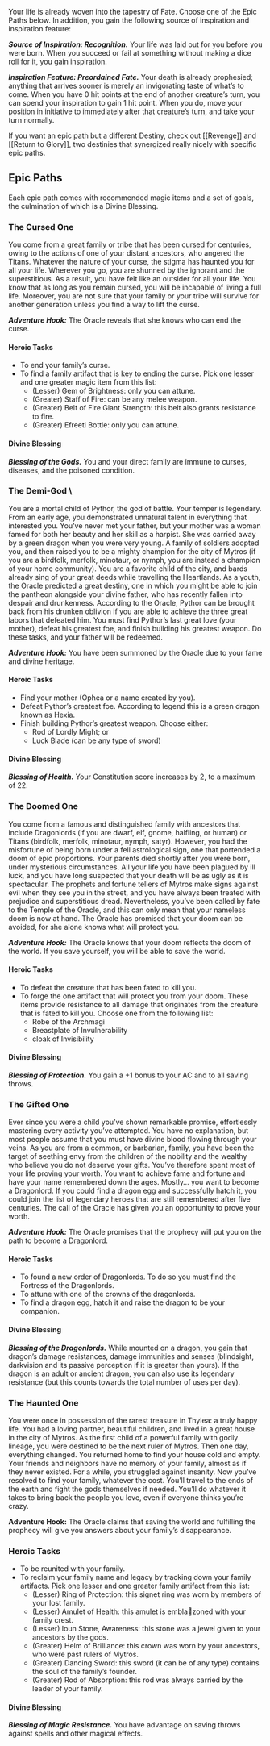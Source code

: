 Your life is already woven into the tapestry of Fate. Choose one of the Epic Paths below. In addition, you gain the following source of inspiration and inspiration feature:

***Source of Inspiration: Recognition.*** Your life was laid out for you before you were born. When you succeed or fail at something without making a dice roll for it, you gain inspiration.

***Inspiration Feature: Preordained Fate.*** Your death is already prophesied; anything that arrives sooner is merely an invigorating taste of what’s to come. When you have 0 hit points at the end of another creature’s turn, you can spend your inspiration to gain 1 hit point. When you do, move your position in initiative to immediately after that creature’s turn, and take your turn normally.

If you want an epic path but a different Destiny, check out [[Revenge]] and [[Return to Glory]], two destinies that synergized really nicely with specific epic paths. 

## Epic Paths

Each epic path comes with recommended magic items and a set of goals, the culmination of which is a Divine Blessing.

### The Cursed One 
You come from a great family or tribe that has been cursed for centuries, owing to the actions of one of your distant ancestors, who angered the Titans. Whatever the nature of your curse, the stigma has haunted you for all your life. Wherever you go, you are shunned by the ignorant and the superstitious. As a result, you have felt like an outsider for all your life. You know that as long as you remain cursed, you will be incapable of living a full life. Moreover, you are not sure that your family or your tribe will survive for another generation unless you find a way to lift the curse. 

***Adventure Hook:*** The Oracle reveals that she knows who can end the curse. 
#### Heroic Tasks
-  To end your family’s curse. 
- To find a family artifact that is key to ending the curse. Pick one lesser and one greater magic item from this list: 
	-  (Lesser) Gem of Brightness: only you can attune. 
	- (Greater) Staff of Fire: can be any melee weapon. 
	- (Greater) Belt of Fire Giant Strength: this belt also grants resistance to fire. 
	- (Greater) Efreeti Bottle: only you can attune. 

#### Divine Blessing 
***Blessing of the Gods.*** You and your direct family are immune to curses, diseases, and the poisoned condition.

### The Demi-God \
You are a mortal child of Pythor, the god of battle. Your temper is legendary. From an early age, you demonstrated unnatural talent in everything that interested you. You’ve never met your father, but your mother was a woman famed for both her beauty and her skill as a harpist. She was carried away by a green dragon when you were very young. A family of soldiers adopted you, and then raised you to be a mighty champion for the city of Mytros (if you are a birdfolk, merfolk, minotaur, or nymph, you are instead a champion of your home community). You are a favorite child of the city, and bards already sing of your great deeds while travelling the Heartlands. As a youth, the Oracle predicted a great destiny, one in which you might be able to join the pantheon alongside your divine father, who has recently fallen into despair and drunkenness. According to the Oracle, Pythor can be brought back from his drunken oblivion if you are able to achieve the three great labors that defeated him. You must find Pythor’s last great love (your mother), defeat his greatest foe, and finish building his greatest weapon. Do these tasks, and your father will be redeemed. 

***Adventure Hook:*** You have been summoned by the Oracle due to your fame and divine heritage. 

#### Heroic Tasks 
- Find your mother (Ophea or a name created by you). 
- Defeat Pythor’s greatest foe. According to legend this is a green dragon known as Hexia. 
- Finish building Pythor’s greatest weapon. Choose either: 
	- Rod of Lordly Might; or 
	- Luck Blade (can be any type of sword) 

#### Divine Blessing 
***Blessing of Health.*** Your Constitution score increases by 2, to a maximum of 22.

### The Doomed One
You come from a famous and distinguished family with ancestors that include Dragonlords (if you are dwarf, elf, gnome, halfling, or human) or Titans (birdfolk, merfolk, minotaur, nymph, satyr). However, you had the misfortune of being born under a fell astrological sign, one that portended a doom of epic proportions. Your parents died shortly after you were born, under mysterious circumstances. All your life you have been plagued by ill luck, and you have long suspected that your death will be as ugly as it is spectacular. The prophets and fortune tellers of Mytros make signs against evil when they see you in the street, and you have always been treated with prejudice and superstitious dread. Nevertheless, you’ve been called by fate to the Temple of the Oracle, and this can only mean that your nameless doom is now at hand. The Oracle has promised that your doom can be avoided, for she alone knows what will protect you.

***Adventure Hook:*** The Oracle knows that your doom reflects the doom of the world. If you save yourself, you will be able to save the world. 

#### Heroic Tasks 
- To defeat the creature that has been fated to kill you. 
- To forge the one artifact that will protect you from your doom. These items provide resistance to all damage that originates from the creature that is fated to kill you. Choose one from the following list: 
	- Robe of the Archmagi 
	- Breastplate of Invulnerability 
	- cloak of Invisibility 

#### Divine Blessing 
***Blessing of Protection.*** You gain a +1 bonus to your AC and to all saving throws. 

### The Gifted One 
Ever since you were a child you’ve shown remarkable promise, effortlessly mastering every activity you’ve attempted. You have no explanation, but most people assume that you must have divine blood flowing through your veins. As you are from a common, or barbarian, family, you have been the target of seething envy from the children of the nobility and the wealthy who believe you do not deserve your gifts. You’ve therefore spent most of your life proving your worth. You want to achieve fame and fortune and have your name remembered down the ages. Mostly… you want to become a Dragonlord. If you could find a dragon egg and successfully hatch it, you could join the list of legendary heroes that are still remembered after five centuries. The call of the Oracle has given you an opportunity to prove your worth. 

***Adventure Hook:*** The Oracle promises that the prophecy will put you on the path to become a Dragonlord. 

#### Heroic Tasks 
- To found a new order of Dragonlords. To do so you must find the Fortress of the Dragonlords. 
- To attune with one of the crowns of the dragonlords.  
- To find a dragon egg, hatch it and raise the dragon to be your companion. 

#### Divine Blessing 
***Blessing of the Dragonlords.*** While mounted on a dragon, you gain that dragon’s damage resistances, damage immunities and senses (blindsight, darkvision and its passive perception if it is greater than yours). If the dragon is an adult or ancient dragon, you can also use its legendary resistance (but this counts towards the total number of uses per day).  

### The Haunted One 
You were once in possession of the rarest treasure in Thylea: a truly happy life. You had a loving partner, beautiful children, and lived in a great house in the city of Mytros. As the first child of a powerful family with godly lineage, you were destined to be the next ruler of Mytros. Then one day, everything changed. You returned home to find your house cold and empty. Your friends and neighbors have no memory of your family, almost as if they never existed. For a while, you struggled against insanity. Now you’ve resolved to find your family, whatever the cost. You’ll travel to the ends of the earth and fight the gods themselves if needed. You’ll do whatever it takes to bring back the people you love, even if everyone thinks you’re crazy. 

****Adventure Hook:**** The Oracle claims that saving the world and fulfilling the prophecy will give you answers about your family’s disappearance. 

### Heroic Tasks
- To be reunited with your family. 
- To reclaim your family name and legacy by tracking down your family artifacts. Pick one lesser and one greater family artifact from this list: 
	- (Lesser) Ring of Protection: this signet ring was worn by members of your lost family. 
	- (Lesser) Amulet of Health: this amulet is emblazoned with your family crest. 
	- (Lesser) Ioun Stone, Awareness: this stone was a jewel given to your ancestors by the gods. 
	- (Greater) Helm of Brilliance: this crown was worn by your ancestors, who were past rulers of Mytros. 
	- (Greater) Dancing Sword: this sword (it can be of any type) contains the soul of the family’s founder. 
	- (Greater) Rod of Absorption: this rod was always carried by the leader of your family. 

#### Divine Blessing 
***Blessing of Magic Resistance.*** You have advantage on saving throws against spells and other magical effects.